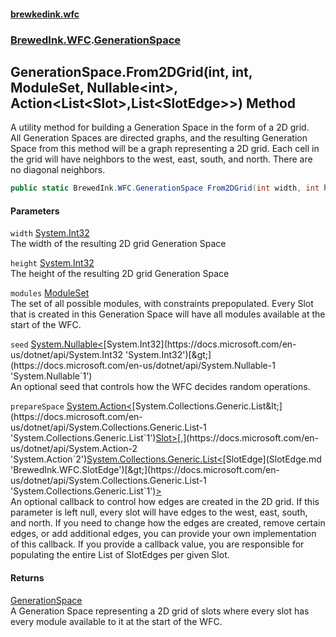 #### [brewkedink.wfc](index.md 'index')
### [BrewedInk.WFC](BrewedInk_WFC.md 'BrewedInk.WFC').[GenerationSpace](GenerationSpace.md 'BrewedInk.WFC.GenerationSpace')
## GenerationSpace.From2DGrid(int, int, ModuleSet, Nullable&lt;int&gt;, Action&lt;List&lt;Slot&gt;,List&lt;SlotEdge&gt;&gt;) Method
A utility method for building a Generation Space in the form of a 2D grid.  
All Generation Spaces are directed graphs, and the resulting Generation Space from this method will be a graph representing a 2D grid. Each cell in the grid will have neighbors to the west, east, south, and north. There are no diagonal neighbors.  
```csharp
public static BrewedInk.WFC.GenerationSpace From2DGrid(int width, int height, BrewedInk.WFC.ModuleSet modules, System.Nullable<int> seed=null, System.Action<System.Collections.Generic.List<BrewedInk.WFC.Slot>,System.Collections.Generic.List<BrewedInk.WFC.SlotEdge>> prepareSpace=null);
```
#### Parameters
<a name='BrewedInk_WFC_GenerationSpace_From2DGrid(int_int_BrewedInk_WFC_ModuleSet_System_Nullable_int__System_Action_System_Collections_Generic_List_BrewedInk_WFC_Slot__System_Collections_Generic_List_BrewedInk_WFC_SlotEdge__)_width'></a>
`width` [System.Int32](https://docs.microsoft.com/en-us/dotnet/api/System.Int32 'System.Int32')  
The width of the resulting 2D grid Generation Space
  
<a name='BrewedInk_WFC_GenerationSpace_From2DGrid(int_int_BrewedInk_WFC_ModuleSet_System_Nullable_int__System_Action_System_Collections_Generic_List_BrewedInk_WFC_Slot__System_Collections_Generic_List_BrewedInk_WFC_SlotEdge__)_height'></a>
`height` [System.Int32](https://docs.microsoft.com/en-us/dotnet/api/System.Int32 'System.Int32')  
The height of the resulting 2D grid Generation Space
  
<a name='BrewedInk_WFC_GenerationSpace_From2DGrid(int_int_BrewedInk_WFC_ModuleSet_System_Nullable_int__System_Action_System_Collections_Generic_List_BrewedInk_WFC_Slot__System_Collections_Generic_List_BrewedInk_WFC_SlotEdge__)_modules'></a>
`modules` [ModuleSet](ModuleSet.md 'BrewedInk.WFC.ModuleSet')  
The set of all possible modules, with constraints prepopulated. Every Slot that is created in this Generation Space will have all modules available at the start of the WFC.
  
<a name='BrewedInk_WFC_GenerationSpace_From2DGrid(int_int_BrewedInk_WFC_ModuleSet_System_Nullable_int__System_Action_System_Collections_Generic_List_BrewedInk_WFC_Slot__System_Collections_Generic_List_BrewedInk_WFC_SlotEdge__)_seed'></a>
`seed` [System.Nullable&lt;](https://docs.microsoft.com/en-us/dotnet/api/System.Nullable-1 'System.Nullable`1')[System.Int32](https://docs.microsoft.com/en-us/dotnet/api/System.Int32 'System.Int32')[&gt;](https://docs.microsoft.com/en-us/dotnet/api/System.Nullable-1 'System.Nullable`1')  
An optional seed that controls how the WFC decides random operations. 
  
<a name='BrewedInk_WFC_GenerationSpace_From2DGrid(int_int_BrewedInk_WFC_ModuleSet_System_Nullable_int__System_Action_System_Collections_Generic_List_BrewedInk_WFC_Slot__System_Collections_Generic_List_BrewedInk_WFC_SlotEdge__)_prepareSpace'></a>
`prepareSpace` [System.Action&lt;](https://docs.microsoft.com/en-us/dotnet/api/System.Action-2 'System.Action`2')[System.Collections.Generic.List&lt;](https://docs.microsoft.com/en-us/dotnet/api/System.Collections.Generic.List-1 'System.Collections.Generic.List`1')[Slot](Slot.md 'BrewedInk.WFC.Slot')[&gt;](https://docs.microsoft.com/en-us/dotnet/api/System.Collections.Generic.List-1 'System.Collections.Generic.List`1')[,](https://docs.microsoft.com/en-us/dotnet/api/System.Action-2 'System.Action`2')[System.Collections.Generic.List&lt;](https://docs.microsoft.com/en-us/dotnet/api/System.Collections.Generic.List-1 'System.Collections.Generic.List`1')[SlotEdge](SlotEdge.md 'BrewedInk.WFC.SlotEdge')[&gt;](https://docs.microsoft.com/en-us/dotnet/api/System.Collections.Generic.List-1 'System.Collections.Generic.List`1')[&gt;](https://docs.microsoft.com/en-us/dotnet/api/System.Action-2 'System.Action`2')  
An optional callback to control how edges are created in the 2D grid. If this parameter is left null, every slot will have edges to the west, east, south, and north. If you need to change how the edges are created, remove certain edges, or add additional edges, you can provide your own implementation of this callback. If you provide a callback value, you are responsible for populating the entire List of SlotEdges per given Slot.
  
#### Returns
[GenerationSpace](GenerationSpace.md 'BrewedInk.WFC.GenerationSpace')  
A Generation Space representing a 2D grid of slots where every slot has every module available to it at the start of the WFC. 
